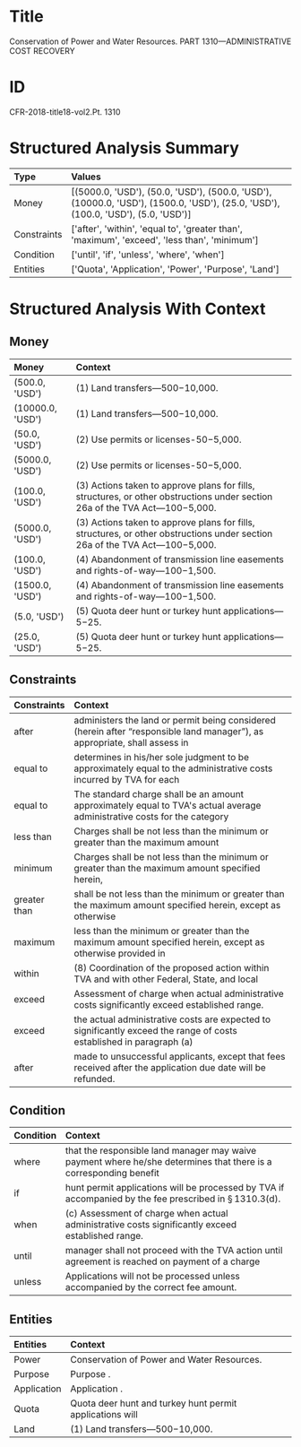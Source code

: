 # Title

 Conservation of Power and Water Resources. PART 1310—ADMINISTRATIVE COST RECOVERY


# ID

 CFR-2018-title18-vol2.Pt. 1310


# Structured Analysis Summary

| Type        | Values                                                                                                                           |
|:------------|:---------------------------------------------------------------------------------------------------------------------------------|
| Money       | [(5000.0, 'USD'), (50.0, 'USD'), (500.0, 'USD'), (10000.0, 'USD'), (1500.0, 'USD'), (25.0, 'USD'), (100.0, 'USD'), (5.0, 'USD')] |
| Constraints | ['after', 'within', 'equal to', 'greater than', 'maximum', 'exceed', 'less than', 'minimum']                                     |
| Condition   | ['until', 'if', 'unless', 'where', 'when']                                                                                       |
| Entities    | ['Quota', 'Application', 'Power', 'Purpose', 'Land']                                                                             |


# Structured Analysis With Context

 


## Money

| Money            | Context                                                                                                                             |
|:-----------------|:------------------------------------------------------------------------------------------------------------------------------------|
| (500.0, 'USD')   | (1) Land transfers&#8212;$500-$10,000.                                                                                              |
| (10000.0, 'USD') | (1) Land transfers&#8212;$500-$10,000.                                                                                              |
| (50.0, 'USD')    | (2) Use permits or licenses-$50-$5,000.                                                                                             |
| (5000.0, 'USD')  | (2) Use permits or licenses-$50-$5,000.                                                                                             |
| (100.0, 'USD')   | (3) Actions taken to approve plans for fills, structures, or other obstructions under section 26a of the TVA Act&#8212;$100-$5,000. |
| (5000.0, 'USD')  | (3) Actions taken to approve plans for fills, structures, or other obstructions under section 26a of the TVA Act&#8212;$100-$5,000. |
| (100.0, 'USD')   | (4) Abandonment of transmission line easements and rights-of-way&#8212;$100-$1,500.                                                 |
| (1500.0, 'USD')  | (4) Abandonment of transmission line easements and rights-of-way&#8212;$100-$1,500.                                                 |
| (5.0, 'USD')     | (5) Quota deer hunt or turkey hunt applications&#8212;$5-$25.                                                                       |
| (25.0, 'USD')    | (5) Quota deer hunt or turkey hunt applications&#8212;$5-$25.                                                                       |


## Constraints

| Constraints   | Context                                                                                                                                |
|:--------------|:---------------------------------------------------------------------------------------------------------------------------------------|
| after         | administers the land or permit being considered (herein after &#8220;responsible land manager&#8221;), as appropriate, shall assess in |
| equal to      | determines in his/her sole judgment to be approximately equal to the administrative costs incurred by TVA for each                     |
| equal to      | The standard charge shall be an amount approximately  equal to TVA's actual average administrative costs for the category              |
| less than     | Charges shall be not  less than the minimum or greater than the maximum amount                                                         |
| minimum       | Charges shall be not less than the  minimum or greater than the maximum amount specified herein,                                       |
| greater than  | shall be not less than the minimum or greater than the maximum amount specified herein, except as otherwise                            |
| maximum       | less than the minimum or greater than the maximum amount specified herein, except as otherwise provided in                             |
| within        | (8) Coordination of the proposed action  within TVA and with other Federal, State, and local                                           |
| exceed        | Assessment of charge when actual administrative costs significantly exceed  established range.                                         |
| exceed        | the actual administrative costs are expected to significantly exceed the range of costs established in paragraph (a)                   |
| after         | made to unsuccessful applicants, except that fees received after  the application due date will be refunded.                           |


## Condition

| Condition   | Context                                                                                                            |
|:------------|:-------------------------------------------------------------------------------------------------------------------|
| where       | that the responsible land manager may waive payment where he/she determines that there is a corresponding benefit  |
| if          | hunt permit applications will be processed by TVA if  accompanied by the fee prescribed in &#167;&#8201;1310.3(d). |
| when        | (c) Assessment of charge  when  actual administrative costs significantly exceed established range.                |
| until       | manager shall not proceed with the TVA action until agreement is reached on payment of a charge                    |
| unless      | Applications will not be processed  unless  accompanied by the correct fee amount.                                 |


## Entities

| Entities    | Context                                                  |
|:------------|:---------------------------------------------------------|
| Power       | Conservation of  Power  and Water Resources.             |
| Purpose     | Purpose .                                                |
| Application | Application .                                            |
| Quota       | Quota deer hunt and turkey hunt permit applications will |
| Land        | (1)  Land  transfers&#8212;$500-$10,000.                 |



